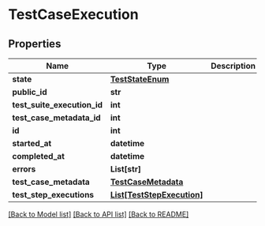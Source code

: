 <!--
 *
 * Copyright (c) 2023 Project CHIP Authors
 *
 * Licensed under the Apache License, Version 2.0 (the "License");
 * you may not use this file except in compliance with the License.
 * You may obtain a copy of the License at
 *
 * http://www.apache.org/licenses/LICENSE-2.0
 *
 * Unless required by applicable law or agreed to in writing, software
 * distributed under the License is distributed on an "AS IS" BASIS,
 * WITHOUT WARRANTIES OR CONDITIONS OF ANY KIND, either express or implied.
 * See the License for the specific language governing permissions and
 * limitations under the License.
-->
# TestCaseExecution

## Properties
Name | Type | Description | Notes
------------ | ------------- | ------------- | -------------
**state** | [**TestStateEnum**](TestStateEnum.md) |  | 
**public_id** | **str** |  | 
**test_suite_execution_id** | **int** |  | 
**test_case_metadata_id** | **int** |  | 
**id** | **int** |  | 
**started_at** | **datetime** |  | [optional] 
**completed_at** | **datetime** |  | [optional] 
**errors** | **List[str]** |  | [optional] 
**test_case_metadata** | [**TestCaseMetadata**](TestCaseMetadata.md) |  | 
**test_step_executions** | [**List[TestStepExecution]**](TestStepExecution.md) |  | 

[[Back to Model list]](../README.md#documentation-for-models) [[Back to API list]](../README.md#documentation-for-api-endpoints) [[Back to README]](../README.md)


